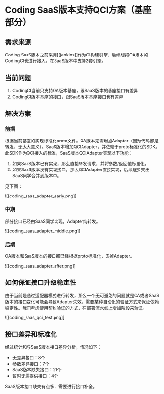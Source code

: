 # Coding SaaS版本支持QCI方案（基座部分）

## 需求来源
Coding SaaS版本之前采用[[jenkins]]作为CI构建引擎，后续想把OA版本的CodingCI也进行接入，在SaaS版本中支持2套引擎。

## 当前问题

1. CodingCI当前只支持OA版本基座，跟SaaS版本的基座接口有差异
2. CodingCI版本基座的接口，跟SaaS版本基座接口也有差异

## 解决方案

### 前期

根据当前基座的实现标准化proto文件。OA版本无需增加Adapter（因为代码都是转发，无太大意义）。SaaS版本增加QCIAdapter，并依赖于proto标准化的SDK。此SDK作为QCI接入的标准，SaaS版本QCIAdapter实现以下功能：

1. 如果SaaS版本已有实现，那么直接转发请求，并将参数/返回值标准化。
2. 如果SaaS版本没有实现接口，那么QCIAdapter直接实现，后续逐步交由SaaS同学合并到版本中。

见下图：

![[coding_saas_adapter_early.png]]

### 中期

部分接口已经由SaaS同学实现，Adapter纯转发。

![[coding_saas_adapter_middle.png]]

### 后期

OA版本和SaaS版本的接口都已经根据proto标准化，去掉Adapter。

![[coding_saas_adapter_after.png]]

## 如何保证接口升级稳定性

由于当前是通过适配器模式进行转发，那么一个无可避免的问题就是OA或者SaaS版本的接口变化可能会导致Adapter失效，需要某种自动化的验证方式来保证依赖稳定性。我们考虑使用契约验证的方式，在部署流水线上增加阶段来验证。

![[coding_saas_qci_test.png]]

## 接口差异和标准化

经过统计和与SaaS版本接口差异分析，情况如下：

- 无差异接口：8个
- 参数差异接口：7个
- SaaS版本缺失接口：21个
- 暂时无需提供接口：4个

SaaS版本接口缺失有点多，需要进行接口补全。
